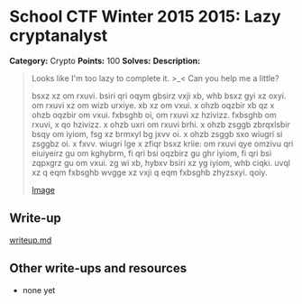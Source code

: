 # School CTF Winter 2015 2015: Lazy cryptanalyst

**Category:** Crypto
**Points:** 100
**Solves:** 
**Description:**

> Looks like I'm too lazy to complete it. >_< Can you help me a little?
> 
> 
> bsxz xz om rxuvi. bsiri qri oqym gbsirz vxji xb, whb bsxz gyi xz oxyi. om rxuvi xz om wizb urxiye. xb xz om vxui. x ohzb oqzbir xb qz x ohzb oqzbir om vxui. fxbsghb oi, om rxuvi xz hzivizz. fxbsghb om rxuvi, x qo hzivizz. x ohzb uxri om rxuvi brhi. x ohzb zsggb zbrqxlsbir bsqy om iyiom, fsg xz brmxyl bg jxvv oi. x ohzb zsggb sxo wiugri si zsggbz oi. x fxvv. wiugri lge x zfiqr bsxz kriie: om rxuvi qye omzivu qri eiuiyeirz gu om kghybrm, fi qri bsi oqzbirz gu ghr iyiom, fi qri bsi zqpxgrz gu om vxui. zg wi xb, hybxv bsiri xz yg iyiom, whb ciqki. uvql xz q eqm fxbsghb wvgge xz vxji q eqm fxbsghb zhyzsxyi. qoiy.
> 
> 
> [Image](./image_0faf3e88f05801b6084363586617de51e128dea2.jpg)


## Write-up

[writeup.md](./writeup.md)

## Other write-ups and resources

* none yet
